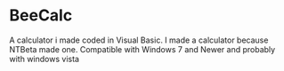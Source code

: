 # BeeCalc
A calculator i made coded in Visual Basic. I made a calculator because NTBeta made one. Compatible with Windows 7 and Newer and probably with windows vista
